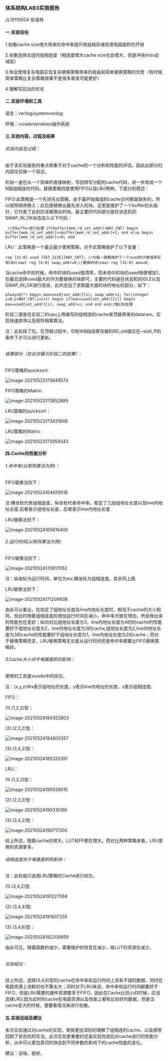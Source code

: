 ### 体系结构LAB3实验报告

JL19110004 徐语林

#### 一.实验目标

1.权衡cache size增大带来的命中率提升效益和存储资源电路面积的开销

2.权衡选择合适的组相连度（相连度增大cache size也会增大，但是冲突miss会减低）

3.体会使用复杂电路实现复杂替换策略带来的收益和简单替换策略的优势（有时候简单策略比复杂策略效果不差很多甚至可能更好）

4.理解写回法的优劣



#### 二.实验环境和工具

语言：verilog/systemverilog

环境：vivado/windows操作系统



#### 三.实验内容，过程及结果

###### 实验内容及过程：

由于该实验报告的重点侧重于对于cache的一个分析和性能的评估，因此此部分的内容仅仅做一个简述。

阶段一是在从一个简单的直接映射，写回带写分配的cache代码，进一步改成一个N路组相连的代码。替换策略则是使用FIFO以及LRU两种。下面分别叙述：

FIFO:此策略是一个先进先出策略，由于最开始每组的cache访问都是缺失的，所以按照顺序换入；此后便替换出最先进入的块。这里是维护了一个buffer的头指针，它代表了此刻应该被换出的块。最主要的代码部分是在状态机的SWAP_IN_OK状态加入以下代码：

` //对buffer进行处理
                        if(buffer[mem_rd_set_addr]<WAY_CNT)
                        begin
                            buffer[mem_rd_set_addr]<=buffer[mem_rd_set_addr]+1;
                        end
                        else
                        begin
                            buffer[mem_rd_set_addr]<=0;
                        end` 

LRU：此策略是一个最近最少使用策略，对于此策略维护了以下变量：

`reg [31:0] used [SET_SIZE][WAY_CNT]; //为每一路都维护了一个used的计数值来实现LRU(new)
reg [4:0] swap_addr=0;//要换的块(new)
reg [31:0] max=0;`

当cache命中的时候，命中的块的used值清零，而未命中的块的used值便增加1，在最后选择used最大的作为要替换的块即可，主要的代码是在状态机的IDLE以及SWAP_IN_OK进行改进，此外还加了求取最大值的块的地址的部分，如下：

`always@(*)
begin
    max=used[set_addr][1];
    swap_addr=1;
    for(integer i=0;i<WAY_CNT;i=i+1)
    begin
        if(max<used[set_addr][i])
        begin
            max=used[set_addr][i];
            swap_addr=i;
        end
    end
end//做LRU处理`



阶段二便是在实验二的cpu上用编写的组相连的cache来顶替原来的dataram，实现快速排序以及矩阵相乘算法。

注：此处踩了坑，在顶替过程中，ID和WB段段寄存器的RD_old值应在~stall_ff的条件下才可以进行更新。

###### 

###### 结果部分（在此仅展示阶段二的结果）:

FIFO策略的quicksort:

![image-20210523173649573](C:\Users\10062\AppData\Roaming\Typora\typora-user-images\image-20210523173649573.png)

FIFO策略的Matrix:

![image-20210523173852889](C:\Users\10062\AppData\Roaming\Typora\typora-user-images\image-20210523173852889.png)



LRU策略的quicksort：

![image-20210523173431848](C:\Users\10062\AppData\Roaming\Typora\typora-user-images\image-20210523173431848.png)



LRU策略的Matrix:

![image-20210523173959343](C:\Users\10062\AppData\Roaming\Typora\typora-user-images\image-20210523173959343.png)



#### 四.Cache的性能分析

###### 1.命中率(以矩阵算法为例)：

FIFO替换法则下：

![image-20210524164659518](C:\Users\10062\AppData\Roaming\Typora\typora-user-images\image-20210524164659518.png)

注:横坐标代表组相连度，纵坐标代表命中率。取定了几组组地址长度以及line内地址长度.前者表示组地址长度，后者表示line内地址长度

LRU替换法则下：

![image-20210524165616400](C:\Users\10062\AppData\Roaming\Typora\typora-user-images\image-20210524165616400.png)

###### 2.运行时间(以矩阵算法为例):

FIFO替换法则下：

![image-20210524170817052](C:\Users\10062\AppData\Roaming\Typora\typora-user-images\image-20210524170817052.png)

注：纵坐标为运行时间，单位为ms;横坐标为组相连度。其余同上图.

LRU替换法则下：

![image-20210524171209938](C:\Users\10062\AppData\Roaming\Typora\typora-user-images\image-20210524171209938.png)



由此可以看出，在给定了组地址长度及line内地址长度时，相当于cache的大小相同，但此时随着组相连度的增加运行时间在减小，命中率大致在增加，所反映出来的性能也在变好；纵向对比组地址长度为3，line内地址长度为4时的cache的性能要好于组地址长度为2，line内地址长度为3的cache,组地址长度为2,line内地址长度为3的cache的性能要好于组地址长度为1，line内地址长度为2的cache；而对于替换策略而言，LRU替换策略无论是从运行时间还是命中率都要比FIFO替换策略好。



###### 3.Cache大小对于电路面积的影响：

使用的工具是vivado中的综合。

注：(x,y,z)中x表示组地址的长度，y表示line内地址的长度，z表示组相连度。

FIFO：

(1).(1,2,2)型：

![image-20210524184352803](C:\Users\10062\AppData\Roaming\Typora\typora-user-images\image-20210524184352803.png)

(2).(2,3,2)型：

![image-20210524184800357](C:\Users\10062\AppData\Roaming\Typora\typora-user-images\image-20210524184800357.png)

(3).(3,4,2)型：

![image-20210524185325391](C:\Users\10062\AppData\Roaming\Typora\typora-user-images\image-20210524185325391.png)

LRU：

(1).(1,2,2)型：

![image-20210524190026015](C:\Users\10062\AppData\Roaming\Typora\typora-user-images\image-20210524190026015.png)

(2).(2,3,2)型：

![image-20210524190315189](C:\Users\10062\AppData\Roaming\Typora\typora-user-images\image-20210524190315189.png)

(3).(3,4,2)型：

![image-20210524190717300](C:\Users\10062\AppData\Roaming\Typora\typora-user-images\image-20210524190717300.png)

综上所述，随着cache的增大，LUT和FF都在增大。而对比两种策略来看，LRU使用的资源更多。



###### 组相连度对于电路面积的影响：

注：此处就只选用LRU策略的Cache进行综合。

(1).(3,4,2)型:

![image-20210524191227594](C:\Users\10062\AppData\Roaming\Typora\typora-user-images\image-20210524191227594.png)

(2).(3,4,4)型:

![image-20210524191637255](C:\Users\10062\AppData\Roaming\Typora\typora-user-images\image-20210524191637255.png)

(3).(3,4,6)型：

![image-20210524192209959](C:\Users\10062\AppData\Roaming\Typora\typora-user-images\image-20210524192209959.png)

由此可见，随着路数的减少，需要维护的信息在减少，故LUT的资源在减少。

###### 

###### 实验结论：

综上所述，选择(3,4,6)型的cache在命中率和运行时间上具有不错的数据，同时在电路资源上消耗的也不算太大；同时对于LRU来说，命中率和运行时间都要好于FIFO，但是LRU需要的硬件资源要多于FIFO，因此在Cache比较小的时候，应该选择LRU,因为此时的cache在电路资源以及性能上都有比较好的数据，但是当cache变大的时候，便要看情况来进行权衡。

#### 五.实验总结及建议

本次实验通过对cache的实现，使我更加深刻的理解了组相连的cache，以及顺带回顾了状态机的写法。此次实验更重要的还是实验完成后对cache进行的性能分析，从中可以更加真切的体会到不同参数的影响下的cache性能的变化。

建议：没啥，挺好。
